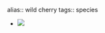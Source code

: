 alias:: wild cherry
tags:: species

- ![](https://peach-geographical-bat-397.mypinata.cloud/ipfs/QmUbSk7rmW7VC2TE7kqnAVEZwN1EQHFyj2VP3BpuWNFjv7)